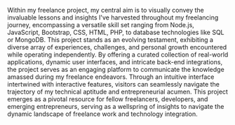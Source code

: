 Within my freelance project, my central aim is to visually convey the invaluable lessons and insights I've harvested throughout my freelancing journey, encompassing a versatile skill set ranging from Node.js, JavaScript, Bootstrap, CSS, HTML, PHP, to database technologies like SQL or MongoDB. This project stands as an evolving testament, exhibiting a diverse array of experiences, challenges, and personal growth encountered while operating independently. By offering a curated collection of real-world applications, dynamic user interfaces, and intricate back-end integrations, the project serves as an engaging platform to communicate the knowledge amassed during my freelance endeavors. Through an intuitive interface intertwined with interactive features, visitors can seamlessly navigate the trajectory of my technical aptitude and entrepreneurial acumen. This project emerges as a pivotal resource for fellow freelancers, developers, and emerging entrepreneurs, serving as a wellspring of insights to navigate the dynamic landscape of freelance work and technology integration.
